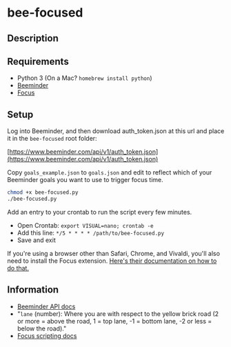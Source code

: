 # bee-focused

## Description

## Requirements

- Python 3 (On a Mac? `homebrew install python`)
- [Beeminder](https://www.beeminder.com/home)
- [Focus](https://heyfocus.com/)

## Setup

Log into Beeminder, and then download auth_token.json at this url and place it
in the `bee-focused` root folder:

[https://www.beeminder.com/api/v1/auth_token.json](https://www.beeminder.com/api/v1/auth_token.json)

Copy `goals_example.json` to `goals.json` and edit to reflect which of your
Beeminder goals you want to use to trigger focus time.

```bash
chmod +x bee-focused.py
./bee-focused.py
```

Add an entry to your crontab to run the script every few minutes.

- Open Crontab: `export VISUAL=nano; crontab -e`
- Add this line: `*/5 * * * * /path/to/bee-focused.py`
- Save and exit

If you're using a browser other than Safari, Chrome, and Vivaldi, you'll also
need to install the Focus extension. [Here's their documentation on how to do
that.](https://heyfocus.com/docs/help/browser-extensions/)

## Information

- [Beeminder API docs](http://api.beeminder.com)
- "`lane` (number): Where you are with respect to the yellow brick road (2 or more = above the road, 1 = top lane, -1 = bottom lane, -2 or less = below the road)."
- [Focus scripting docs](https://heyfocus.com/docs/features/scripting/)
